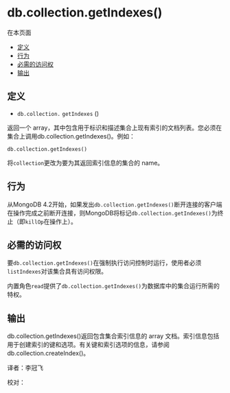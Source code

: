 # db.collection.getIndexes\(\)

在本页面

* [定义](db-collection-getindexes.md#definition)
* [行为](db-collection-getindexes.md#behavior)
* [必需的访问权](db-collection-getindexes.md#required-access)
* [输出](db-collection-getindexes.md#output)

## 定义

* `db.collection.`  `getIndexes` \(\)

返回一个 array，其中包含用于标识和描述集合上现有索引的文档列表。您必须在集合上调用db.collection.getIndexes\(\)。例如：

```text
db.collection.getIndexes()
```

将`collection`更改为要为其返回索引信息的集合的 name。

## 行为

从MongoDB 4.2开始，如果发出`db.collection.getIndexes()`断开连接的客户端在操作完成之前断开连接，则MongoDB将标记`db.collection.getIndexes()`为终止（即`killOp`在操作上）。

## 必需的访问权

要`db.collection.getIndexes()`在强制执行访问控制时运行，使用者必须`listIndexes`对该集合具有访问权限。

内置角色`read`提供了`db.collection.getIndexes()`为数据库中的集合运行所需的特权。

## 输出

db.collection.getIndexes\(\)返回包含集合索引信息的 array 文档。索引信息包括用于创建索引的键和选项。有关键和索引选项的信息，请参阅db.collection.createIndex\(\)。

译者：李冠飞

校对：

